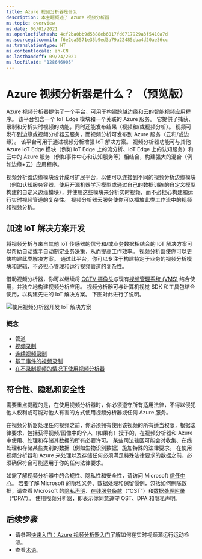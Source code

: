 ```yaml
---
title: Azure 视频分析器是什么
description: 本主题概述了 Azure 视频分析器
ms.topic: overview
ms.date: 06/01/2021
ms.openlocfilehash: 4cf2ba0bb9d5388eb6017fd0717929a3f5410a7d
ms.sourcegitcommit: f6e2ea5571e35b9ed3a79a22485eba4d20ae36cc
ms.translationtype: HT
ms.contentlocale: zh-CN
ms.lasthandoff: 09/24/2021
ms.locfileid: "128646905"
---
```

# <a name="what-is-azure-video-analyzer-preview"></a>Azure 视频分析器是什么？ （预览版）
 
Azure 视频分析器提供了一个平台，可用于构建跨越边缘和云的智能视频应用程序。 该平台包含一个 IoT Edge 模块和一个关联的 Azure 服务。 它提供了捕获、录制和分析实时视频的功能，同时还能发布结果（视频和/或视频分析）。 视频可发布到边缘或视频分析器云服务，而视频分析可发布到 Azure 服务（云和/或边缘）。 该平台可用于通过视频分析增强 IoT 解决方案。 视频分析器功能可与其他 Azure IoT Edge 模块（例如 IoT Edge 上的流分析、IoT Edge 上的认知服务）和云中的 Azure 服务（例如事件中心和认知服务等）相结合，构建强大的混合（例如边缘+云）应用程序。

视频分析器边缘模块设计成可扩展平台，以便可以连接到不同的视频分析边缘模块（例如认知服务容器、使用开源机器学习模型或通过自己的数据训练的自定义模型构建的自定义边缘模块），并使用这些模块来分析实时视频，而不必担心构建和运行实时视频管道的复杂性。 视频分析器云服务使你可以播放此类工作流中的视频和视频分析。

## <a name="accelerate-iot-solutions-development"></a>加速 IoT 解决方案开发 

将视频分析与来自其他 IoT 传感器的信号和/或业务数据相结合的 IoT 解决方案可以帮助自动或半自动制定业务决策，从而提高工作效率。 视频分析器使你可以更快构建此类解决方案。 通过此平台，你可以专注于构建特定于业务的视频分析模块和逻辑，不必担心管理和运行视频管道的复杂性。

借助视频分析器，你可以继续将 [CCTV 摄像头](https://en.wikipedia.org/wiki/Closed-circuit_television_camera)与现有[视频管理系统 (VMS)](https://en.wikipedia.org/wiki/Video_management_system) 结合使用，并独立地构建视频分析应用。 视频分析器可与计算机视觉 SDK 和工具包结合使用，以构建先进的 IoT 解决方案。 下图对此进行了说明。

![使用视频分析器开发 IoT 解决方案](./media/overview/product-diagram.svg)

### <a name="concepts"></a>概念

* 管道
* [视频录制](video-recording.md)
* [连续视频录制](continuous-video-recording.md)
* [基于事件的视频录制](event-based-video-recording-concept.md)
* [在不录制视频的情况下使用视频分析器](analyze-live-video-without-recording.md)

## <a name="compliance-privacy-and-security"></a>符合性、隐私和安全性

需要重点提醒的是，在使用视频分析器时，你必须遵守所有适用法律，不得以侵犯他人权利或可能对他人有害的方式使用视频分析器或任何 Azure 服务。

在视频分析器处理任何视频之前，你必须拥有使用该视频的所有适当权限，根据法律要求，包括获得视频/图像中的个人（如果有）授予的，在视频分析器和 Azure 中使用、处理和存储其数据的所有必要许可。 某些司法辖区可能会对收集、在线处理和存储某些类别的数据（例如生物识别数据）施加特殊的法律要求。 在使用视频分析器和 Azure 来处理以及存储任何必须满足特殊法律要求的数据之前，必须确保符合可能适用于你的任何法律要求。

如需了解视频分析器中的合规性、隐私性和安全性，请访问 Microsoft [信任中心](https://www.microsoft.com/TrustCenter/CloudServices/Azure/default.aspx)。 若要了解 Microsoft 的隐私义务、数据处理和保留惯例，包括如何删除数据，请查看 Microsoft 的[隐私声明](https://privacy.microsoft.com/PrivacyStatement)、[在线服务条款](https://www.microsoft.com/licensing/product-licensing/products?rtc=1)（“OST”）和[数据处理附录](https://www.microsoftvolumelicensing.com/DocumentSearch.aspx?Mode=3&DocumentTypeId=67)（“DPA”）。 使用视频分析器，即表示你同意遵守 OST、DPA 和隐私声明。

## <a name="next-steps"></a>后续步骤

* 请参照[快速入门：Azure 视频分析器入门](get-started-detect-motion-emit-events.md)了解如何在实时视频源运行运动检测。
* 查看[术语](terminology.md)。
